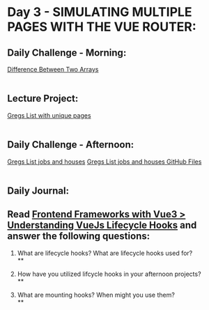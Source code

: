 # Day 3 - SIMULATING MULTIPLE PAGES WITH THE VUE ROUTER:

## Daily Challenge - Morning:

[Difference Between Two Arrays]()
<br> <br>

## Lecture Project:

[Gregs List with unique pages]() <br><br>

## Daily Challenge - Afternoon:

[Gregs List jobs and houses](https://idmiller2020.github.io/spring21-vue-gregslist/)
[Gregs List jobs and houses GitHub Files](https://github.com/IDMiller2020/spring21-vue-gregslist)
<br> <br>

## Daily Journal:

## Read [Frontend Frameworks with Vue3 > Understanding VueJs Lifecycle Hooks](https://codeworksacademy.com/fs-student-guide/resources/wk6/03-VueLifeCycleHooks/#understanding-creation-hooks-initialization) and answer the following questions:

1. What are lifecycle hooks? What are lifecycle hooks used for? <br>
   \*\* <br>

2. How have you utilized lifcycle hooks in your afternoon projects? <br>
   \*\* <br>

3. What are mounting hooks? When might you use them? <br>
   \*\* <br>
